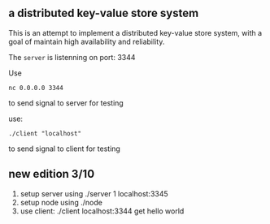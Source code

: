 ## a distributed key-value store system

This is an attempt to implement a distributed key-value store system, with a goal of maintain high availability and reliability.

The `server` is listenning on port: 3344


Use 
```
nc 0.0.0.0 3344
```

to send signal to server for testing


use:
```
./client "localhost"
```

to send signal to client for testing

## new edition 3/10
1. setup server using ./server 1 localhost:3345
2. setup node using ./node 
3. use client: ./client localhost:3344 get hello world
